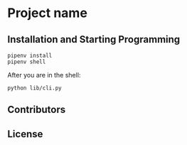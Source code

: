 
# Project name

## Installation and Starting Programming

```
pipenv install
pipenv shell
```
After you are in the shell:

```
python lib/cli.py
```

## Contributors

## License 
